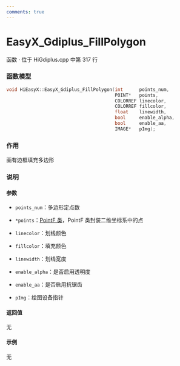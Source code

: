 ```yaml
---
comments: true
---
```


# EasyX_Gdiplus_FillPolygon
函数 · 位于 HiGdiplus.cpp 中第 317 行

### 函数模型

```cpp
void HiEasyX::EasyX_Gdiplus_FillPolygon(int      points_num,
		                                POINT*   points,
		                                COLORREF linecolor,
		                                COLORREF fillcolor,
		                                float  	 linewidth,
		                                bool  	 enable_alpha,
		                                bool  	 enable_aa,
		                                IMAGE*   pImg);
```

### 作用
画有边框填充多边形

### 说明
#### 参数
- `points_num`：多边形定点数

- `*points`：[PointF 类](https://learn.microsoft.com/zh-cn/windows/win32/api/gdiplustypes/nl-gdiplustypes-pointf)，PointF 类封装二维坐标系中的点

- `linecolor`：划线颜色

- `fillcolor`：填充颜色

- `linewidth`：划线宽度

- `enable_alpha`：是否启用透明度

- `enable_aa`：是否启用抗锯齿

- `pImg`：绘图设备指针

#### 返回值
无

#### 示例
无